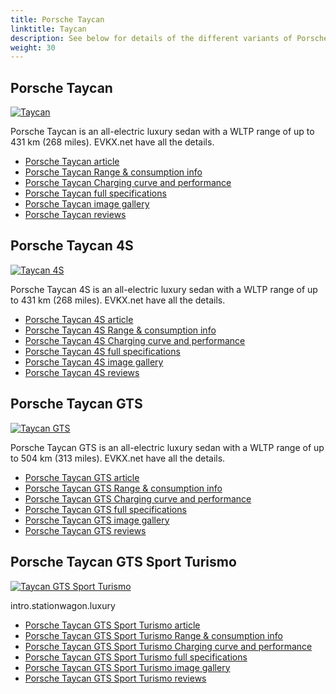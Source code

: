 ```yaml
---
title: Porsche Taycan
linktitle: Taycan
description: See below for details of the different variants of Porsche Taycan
weight: 30
---
```

## Porsche Taycan

[![Taycan](https://media.evkx.net/multimedia/models/porsche/taycan/taycan/main_1_st.jpg)](/models/porsche/taycan/taycan/)

Porsche Taycan is an all-electric luxury sedan with a WLTP range of up to 431 km (268 miles). EVKX.net have all the details. 

- [Porsche Taycan article](/models/porsche/taycan/taycan/)
- [Porsche Taycan Range & consumption info](/models/porsche/taycan/taycan//rangeandconsumption)
- [Porsche Taycan Charging curve and performance](/models/porsche/taycan/taycan//chargingcurve)
- [Porsche Taycan full specifications](/models/porsche/taycan/taycan//specifications)
- [Porsche Taycan image gallery](/models/porsche/taycan/taycan//gallery)
- [Porsche Taycan reviews](/models/porsche/taycan/taycan//reviews)

## Porsche Taycan 4S

[![Taycan 4S](https://media.evkx.net/multimedia/models/porsche/taycan/taycan_4s/main_1_st.jpg)](/models/porsche/taycan/taycan_4s/)

Porsche Taycan 4S is an all-electric luxury sedan with a WLTP range of up to 431 km (268 miles). EVKX.net have all the details. 

- [Porsche Taycan 4S article](/models/porsche/taycan/taycan_4s/)
- [Porsche Taycan 4S Range & consumption info](/models/porsche/taycan/taycan_4s//rangeandconsumption)
- [Porsche Taycan 4S Charging curve and performance](/models/porsche/taycan/taycan_4s//chargingcurve)
- [Porsche Taycan 4S full specifications](/models/porsche/taycan/taycan_4s//specifications)
- [Porsche Taycan 4S image gallery](/models/porsche/taycan/taycan_4s//gallery)
- [Porsche Taycan 4S reviews](/models/porsche/taycan/taycan_4s//reviews)

## Porsche Taycan GTS

[![Taycan GTS](https://media.evkx.net/multimedia/models/porsche/taycan/taycan_gts/main_1_st.jpg)](/models/porsche/taycan/taycan_gts/)

Porsche Taycan GTS is an all-electric luxury sedan with a WLTP range of up to 504 km (313 miles). EVKX.net have all the details. 

- [Porsche Taycan GTS article](/models/porsche/taycan/taycan_gts/)
- [Porsche Taycan GTS Range & consumption info](/models/porsche/taycan/taycan_gts//rangeandconsumption)
- [Porsche Taycan GTS Charging curve and performance](/models/porsche/taycan/taycan_gts//chargingcurve)
- [Porsche Taycan GTS full specifications](/models/porsche/taycan/taycan_gts//specifications)
- [Porsche Taycan GTS image gallery](/models/porsche/taycan/taycan_gts//gallery)
- [Porsche Taycan GTS reviews](/models/porsche/taycan/taycan_gts//reviews)

## Porsche Taycan GTS Sport Turismo

[![Taycan GTS Sport Turismo](https://media.evkx.net/multimedia/models/porsche/taycan/taycan_gts_sport_turismo/main_1_st.jpg)](/models/porsche/taycan/taycan_gts_sport_turismo/)

intro.stationwagon.luxury

- [Porsche Taycan GTS Sport Turismo article](/models/porsche/taycan/taycan_gts_sport_turismo/)
- [Porsche Taycan GTS Sport Turismo Range & consumption info](/models/porsche/taycan/taycan_gts_sport_turismo//rangeandconsumption)
- [Porsche Taycan GTS Sport Turismo Charging curve and performance](/models/porsche/taycan/taycan_gts_sport_turismo//chargingcurve)
- [Porsche Taycan GTS Sport Turismo full specifications](/models/porsche/taycan/taycan_gts_sport_turismo//specifications)
- [Porsche Taycan GTS Sport Turismo image gallery](/models/porsche/taycan/taycan_gts_sport_turismo//gallery)
- [Porsche Taycan GTS Sport Turismo reviews](/models/porsche/taycan/taycan_gts_sport_turismo//reviews)

